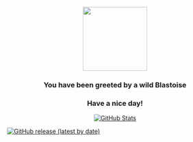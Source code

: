 
<p align="center">
    <img src="https://raw.githubusercontent.com/PokeAPI/sprites/master/sprites/pokemon/9.png" width="150" height="150">
</p>
<h3 align="center">You have been greeted by a wild <b>Blastoise</b></h3>
<h3 align="center">Have a nice day!</h3>
<p align="center">
  <a href="https://github.com/HermanSoukup">
    <img alt="GitHub Stats" src="https://github-readme-stats.vercel.app/api?username=HermanSoukup&hide=issues&hide_title=true&include_all_commits=true&bg_color=30,e96443,904e95&title_color=fff&text_color=fff" />
    </a>
</p>
<p align="center">

[![GitHub release (latest by date)](https://img.shields.io/github/v/release/HermanSoukup/Nano-Openwrt?style=for-the-badge&label=Download)](https://github.com/HermanSoukup/Nano-Openwrt/releases)

</p>       
